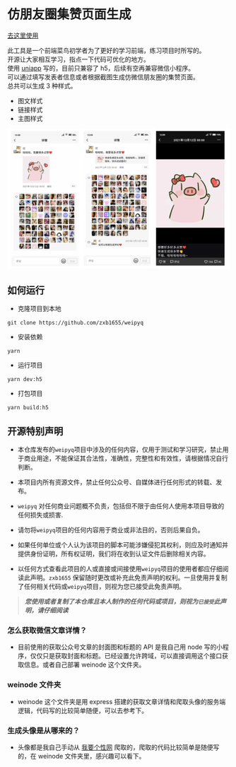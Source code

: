 # 仿朋友圈集赞页面生成

[去这里使用](https://pyq.jzzz66.cn/about.html)

此工具是一个前端菜鸟初学者为了更好的学习前端，练习项目时所写的。  
开源让大家相互学习，指点一下代码可优化的地方。  
使用 [uniapp](https://uniapp.dcloud.io/) 写的，目前只兼容了 h5，后续有空再兼容微信小程序。  
可以通过填写发表者信息或者根据截图生成仿微信朋友圈的集赞页面。  
总共可以生成 3 种样式。

- 图文样式
- 链接样式
- 主图样式

<img style="width: 800px;" src="./gitImg/pyqstyle.png" />

## 如何运行

- 克隆项目到本地

```
git clone https://github.com/zxb1655/weipyq
```

- 安装依赖

```
yarn
```

- 运行项目

```
yarn dev:h5
```

- 打包项目

```
yarn build:h5
```

## 开源特别声明

- 本仓库发布的`weipyq`项目中涉及的任何内容，仅用于测试和学习研究，禁止用于商业用途，不能保证其合法性，准确性，完整性和有效性，请根据情况自行判断。

- 本项目内所有资源文件，禁止任何公众号、自媒体进行任何形式的转载、发布。

- `weipyq` 对任何商业问题概不负责，包括但不限于由任何人使用本项目导致的任何损失或损害.

- 请勿将`weipyq`项目的任何内容用于商业或非法目的，否则后果自负。

- 如果任何单位或个人认为该项目的脚本可能涉嫌侵犯其权利，则应及时通知并提供身份证明，所有权证明，我们将在收到认证文件后删除相关内容。

- 以任何方式查看此项目的人或直接或间接使用`weipyq`项目的使用者都应仔细阅读此声明。`zxb1655` 保留随时更改或补充此免责声明的权利。一旦使用并复制了任何相关代码或`weipyq`项目，则视为您已接受此免责声明。

> **_您使用或者复制了本仓库且本人制作的任何代码或项目，则视为`已接受`此声明，请仔细阅读_**

### 怎么获取微信文章详情？

- 目前使用的获取公众号文章的封面图和标题的 API 是我自己用 node 写的小程序，仅仅只是获取封面和标题。已经设置允许跨域，可以直接调用这个接口获取信息。或者自己部署 weinode 这个文件夹。

### weinode 文件夹

- weinode 这个文件夹是用 express 搭建的获取文章详情和爬取头像的服务端逻辑，代码写的比较简单随便，可以去参考下。

### 生成头像是从哪来的？

- 头像都是我自己手动从 [我要个性网](https://www.woyaogexing.com/) 爬取的，爬取的代码比较简单是随便写的，在 weinode 文件夹里，感兴趣可以看下。
